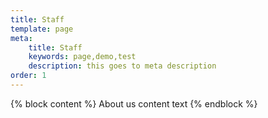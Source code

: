 ```yaml
---
title: Staff
template: page 
meta:
    title: Staff
    keywords: page,demo,test
    description: this goes to meta description
order: 1
---
```


{% block content %}
	About us content text
{% endblock %}